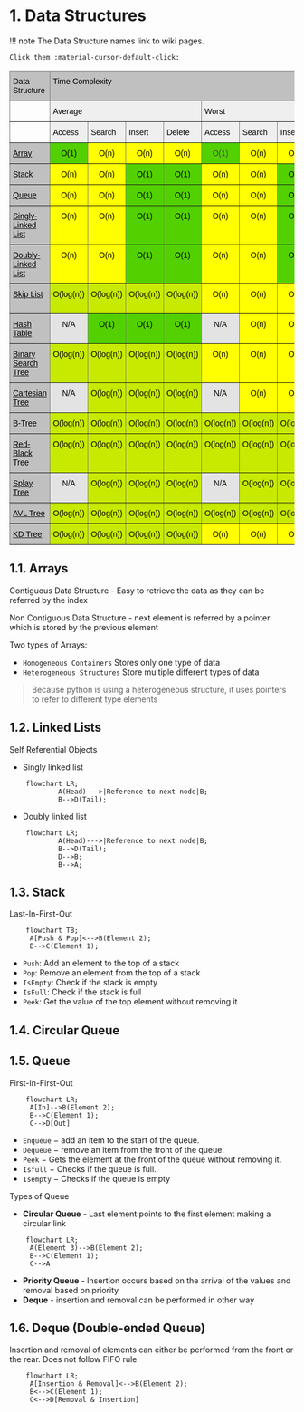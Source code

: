 # 1. Data Structures

!!! note
    The Data Structure names link to wiki pages.
    
    Click them :material-cursor-default-click:

<style type="text/css">
.tg    {border-collapse:collapse;border-spacing:0;}
.tg td{border-color:black;border-style:solid;border-width:1px;font-family:Arial, sans-serif;font-size:14px;
    overflow:hidden;padding:10px 5px;word-break:normal;}
.tg th{border-color:black;border-style:solid;border-width:1px;font-family:Arial, sans-serif;font-size:14px;
    font-weight:normal;overflow:hidden;padding:10px 5px;word-break:normal;}
.tg .tg-q2a3{background-color:#FF0;border-color:inherit;text-align:center;vertical-align:top}
.tg .tg-hpcd{background-color:#E3E3E3;border-color:inherit;text-align:center;vertical-align:top}
.tg .tg-g3z5{background-color:#53D000;border-color:inherit;color:#444;text-align:center;vertical-align:top}
.tg .tg-2r8t{background-color:#53D000;border-color:inherit;text-align:center;vertical-align:top}
.tg .tg-3178{background-color:#EFEFEF;border-color:inherit;text-align:left;vertical-align:top}
.tg .tg-hadw{background-color:#C8EA00;border-color:inherit;text-align:center;vertical-align:top}
.tg .tg-iaeg{background-color:#C0C0C0;border-color:inherit;text-align:left;vertical-align:top}
.tg .tg-0pky{border-color:inherit;text-align:left;vertical-align:top}
.tg .tg-89x0{background-color:#C0C0C0;border-color:inherit;color:#444;text-align:left;vertical-align:top}
.tg .tg-ddvw{background-color:#FFC543;border-color:inherit;text-align:center;vertical-align:top}
</style>
<table class="tg">
<thead>
    <tr>
        <th class="tg-iaeg"><span style="color:black;font-weight:normal;background-color:#C0C0C0">Data Structure</span></th>
        <th class="tg-iaeg" colspan="8"><span style="color:black;font-weight:normal;background-color:#C0C0C0">Time Complexity</span></th>
        <th class="tg-iaeg"><span style="color:black;font-weight:normal;background-color:#C0C0C0">Space complexity</span></th>
    </tr>
</thead>
<tbody>
    <tr>
        <td class="tg-0pky"></td>
        <td class="tg-3178" colspan="4"><span style="color:black;background-color:#EFEFEF">Average</span></td>
        <td class="tg-3178" colspan="4"><span style="color:black;background-color:#EFEFEF">Worst</span></td>
        <td class="tg-3178"><span style="color:black;background-color:#EFEFEF">Worst</span></td>
    </tr>
    <tr>
        <td class="tg-0pky"></td>
        <td class="tg-3178"><span style="color:black;background-color:#EFEFEF">Access</span></td>
        <td class="tg-3178"><span style="color:black;background-color:#EFEFEF">Search</span></td>
        <td class="tg-3178"><span style="color:black;background-color:#EFEFEF">Insert</span></td>
        <td class="tg-3178"><span style="color:black;background-color:#EFEFEF">Delete</span></td>
        <td class="tg-3178"><span style="color:black;background-color:#EFEFEF">Access</span></td>
        <td class="tg-3178"><span style="color:black;background-color:#EFEFEF">Search</span></td>
        <td class="tg-3178"><span style="color:black;background-color:#EFEFEF">Insert</span></td>
        <td class="tg-3178"><span style="color:black;background-color:#EFEFEF">Delete</span></td>
        <td class="tg-0pky"></td>
    </tr>
    <tr>
        <td class="tg-89x0"><a href="http://en.wikipedia.org/wiki/Array_data_structure" style="color:black;background-color:transparent">Array</a></td>
        <td class="tg-2r8t"><span style="color:black;background-color:#53D000">O(1)</span></td>
        <td class="tg-q2a3"><span style="color:black;background-color:#FF0">O(n)</span></td>
        <td class="tg-q2a3"><span style="color:black;background-color:#FF0">O(n)</span></td>
        <td class="tg-q2a3"><span style="color:black;background-color:#FF0">O(n)</span></td>
        <td class="tg-g3z5">O(1)</td>
        <td class="tg-q2a3"><span style="color:black;background-color:#FF0">O(n)</span></td>
        <td class="tg-q2a3"><span style="color:black;background-color:#FF0">O(n)</span></td>
        <td class="tg-q2a3"><span style="color:black;background-color:#FF0">O(n)</span></td>
        <td class="tg-q2a3"><span style="color:black;background-color:#FF0">O(n)</span></td>
    </tr>
    <tr>
        <td class="tg-89x0"><a href="http://en.wikipedia.org/wiki/Stack_(abstract_data_type)"><span style="color:black;background-color:transparent">Stack</span></a></td>
        <td class="tg-q2a3"><span style="color:black;background-color:yellow">O(n)</span></td>
        <td class="tg-q2a3"><span style="color:black;background-color:yellow">O(n)</span></td>
        <td class="tg-2r8t"><span style="color:black;background-color:#53D000">O(1)</span></td>
        <td class="tg-2r8t"><span style="color:black;background-color:#53D000">O(1)</span></td>
        <td class="tg-q2a3"><span style="color:black;background-color:yellow">O(n)</span></td>
        <td class="tg-q2a3"><span style="color:black;background-color:yellow">O(n)</span></td>
        <td class="tg-2r8t"><span style="color:black;background-color:#53D000">O(1)</span></td>
        <td class="tg-2r8t"><span style="color:black;background-color:#53D000">O(1)</span></td>
        <td class="tg-q2a3"><span style="color:black;background-color:yellow">O(n)</span></td>
    </tr>
    <tr>
        <td class="tg-89x0"><a href="http://en.wikipedia.org/wiki/Queue_(abstract_data_type)"><span style="color:black;background-color:transparent">Queue</span></a></td>
        <td class="tg-q2a3"><span style="color:black;background-color:yellow">O(n)</span></td>
        <td class="tg-q2a3"><span style="color:black;background-color:yellow">O(n)</span></td>
        <td class="tg-2r8t"><span style="color:black;background-color:#53D000">O(1)</span></td>
        <td class="tg-2r8t"><span style="color:black;background-color:#53D000">O(1)</span></td>
        <td class="tg-q2a3"><span style="color:black;background-color:yellow">O(n)</span></td>
        <td class="tg-q2a3"><span style="color:black;background-color:yellow">O(n)</span></td>
        <td class="tg-2r8t"><span style="color:black;background-color:#53D000">O(1)</span></td>
        <td class="tg-2r8t"><span style="color:black;background-color:#53D000">O(1)</span></td>
        <td class="tg-q2a3"><span style="color:black;background-color:yellow">O(n)</span></td>
    </tr>
    <tr>
        <td class="tg-89x0"><a href="http://en.wikipedia.org/wiki/Singly_linked_list#Singly_linked_lists"><span style="color:black;background-color:transparent">Singly-Linked List</span></a></td>
        <td class="tg-q2a3"><span style="color:black;background-color:yellow">O(n)</span></td>
        <td class="tg-q2a3"><span style="color:black;background-color:yellow">O(n)</span></td>
        <td class="tg-2r8t"><span style="color:black;background-color:#53D000">O(1)</span></td>
        <td class="tg-2r8t"><span style="color:black;background-color:#53D000">O(1)</span></td>
        <td class="tg-q2a3"><span style="color:black;background-color:yellow">O(n)</span></td>
        <td class="tg-q2a3"><span style="color:black;background-color:yellow">O(n)</span></td>
        <td class="tg-2r8t"><span style="color:black;background-color:#53D000">O(1)</span></td>
        <td class="tg-2r8t"><span style="color:black;background-color:#53D000">O(1)</span></td>
        <td class="tg-q2a3"><span style="color:black;background-color:yellow">O(n)</span></td>
    </tr>
    <tr>
        <td class="tg-89x0"><a href="http://en.wikipedia.org/wiki/Doubly_linked_list"><span style="color:black;background-color:transparent">Doubly-Linked List</span></a></td>
        <td class="tg-q2a3"><span style="color:black;background-color:yellow">O(n)</span></td>
        <td class="tg-q2a3"><span style="color:black;background-color:yellow">O(n)</span></td>
        <td class="tg-2r8t"><span style="color:black;background-color:#53D000">O(1)</span></td>
        <td class="tg-2r8t"><span style="color:black;background-color:#53D000">O(1)</span></td>
        <td class="tg-q2a3"><span style="color:black;background-color:yellow">O(n)</span></td>
        <td class="tg-q2a3"><span style="color:black;background-color:yellow">O(n)</span></td>
        <td class="tg-2r8t"><span style="color:black;background-color:#53D000">O(1)</span></td>
        <td class="tg-2r8t"><span style="color:black;background-color:#53D000">O(1)</span></td>
        <td class="tg-q2a3"><span style="color:black;background-color:yellow">O(n)</span></td>
    </tr>
    <tr>
        <td class="tg-89x0"><a href="http://en.wikipedia.org/wiki/Skip_list"><span style="color:black;background-color:transparent">Skip List</span></a></td>
        <td class="tg-hadw"><span style="color:black;background-color:#C8EA00">O(log(n))</span></td>
        <td class="tg-hadw"><span style="color:black;background-color:#C8EA00">O(log(n))</span></td>
        <td class="tg-hadw"><span style="color:black;background-color:#C8EA00">O(log(n))</span></td>
        <td class="tg-hadw"><span style="color:black;background-color:#C8EA00">O(log(n))</span></td>
        <td class="tg-q2a3"><span style="color:black;background-color:yellow">O(n)</span></td>
        <td class="tg-q2a3"><span style="color:black;background-color:yellow">O(n)</span></td>
        <td class="tg-q2a3"><span style="color:black;background-color:yellow">O(n)</span></td>
        <td class="tg-q2a3"><span style="color:black;background-color:yellow">O(n)</span></td>
        <td class="tg-ddvw"><span style="color:black;background-color:#FFC543">O(n log(n))</span></td>
    </tr>
    <tr>
        <td class="tg-89x0"><a href="http://en.wikipedia.org/wiki/Hash_table"><span style="color:black;background-color:transparent">Hash Table</span></a></td>
        <td class="tg-hpcd"><span style="color:black;background-color:#E3E3E3">N/A</span></td>
        <td class="tg-2r8t"><span style="color:black;background-color:#53D000">O(1)</span></td>
        <td class="tg-2r8t"><span style="color:black;background-color:#53D000">O(1)</span></td>
        <td class="tg-2r8t"><span style="color:black;background-color:#53D000">O(1)</span></td>
        <td class="tg-hpcd"><span style="color:black;background-color:#E3E3E3">N/A</span></td>
        <td class="tg-q2a3"><span style="color:black;background-color:yellow">O(n)</span></td>
        <td class="tg-q2a3"><span style="color:black;background-color:yellow">O(n)</span></td>
        <td class="tg-q2a3"><span style="color:black;background-color:yellow">O(n)</span></td>
        <td class="tg-q2a3"><span style="color:black;background-color:yellow">O(n)</span></td>
    </tr>
    <tr>
        <td class="tg-89x0"><a href="http://en.wikipedia.org/wiki/Binary_search_tree"><span style="color:black;background-color:transparent">Binary Search Tree</span></a></td>
        <td class="tg-hadw"><span style="color:black;background-color:#C8EA00">O(log(n))</span></td>
        <td class="tg-hadw"><span style="color:black;background-color:#C8EA00">O(log(n))</span></td>
        <td class="tg-hadw"><span style="color:black;background-color:#C8EA00">O(log(n))</span></td>
        <td class="tg-hadw"><span style="color:black;background-color:#C8EA00">O(log(n))</span></td>
        <td class="tg-q2a3"><span style="color:black;background-color:yellow">O(n)</span></td>
        <td class="tg-q2a3"><span style="color:black;background-color:yellow">O(n)</span></td>
        <td class="tg-q2a3"><span style="color:black;background-color:yellow">O(n)</span></td>
        <td class="tg-q2a3"><span style="color:black;background-color:yellow">O(n)</span></td>
        <td class="tg-q2a3"><span style="color:black;background-color:yellow">O(n)</span></td>
    </tr>
    <tr>
        <td class="tg-89x0"><a href="https://en.wikipedia.org/wiki/Cartesian_tree"><span style="color:black;background-color:transparent">Cartesian Tree</span></a></td>
        <td class="tg-hpcd"><span style="color:black;background-color:#E3E3E3">N/A</span></td>
        <td class="tg-hadw"><span style="color:black;background-color:#C8EA00">O(log(n))</span></td>
        <td class="tg-hadw"><span style="color:black;background-color:#C8EA00">O(log(n))</span></td>
        <td class="tg-hadw"><span style="color:black;background-color:#C8EA00">O(log(n))</span></td>
        <td class="tg-hpcd"><span style="color:black;background-color:#E3E3E3">N/A</span></td>
        <td class="tg-q2a3"><span style="color:black;background-color:yellow">O(n)</span></td>
        <td class="tg-q2a3"><span style="color:black;background-color:yellow">O(n)</span></td>
        <td class="tg-q2a3"><span style="color:black;background-color:yellow">O(n)</span></td>
        <td class="tg-q2a3"><span style="color:black;background-color:yellow">O(n)</span></td>
    </tr>
    <tr>
        <td class="tg-89x0"><a href="http://en.wikipedia.org/wiki/B_tree"><span style="color:black;background-color:transparent">B-Tree</span></a></td>
        <td class="tg-hadw"><span style="color:black;background-color:#C8EA00">O(log(n))</span></td>
        <td class="tg-hadw"><span style="color:black;background-color:#C8EA00">O(log(n))</span></td>
        <td class="tg-hadw"><span style="color:black;background-color:#C8EA00">O(log(n))</span></td>
        <td class="tg-hadw"><span style="color:black;background-color:#C8EA00">O(log(n))</span></td>
        <td class="tg-hadw"><span style="color:black;background-color:#C8EA00">O(log(n))</span></td>
        <td class="tg-hadw"><span style="color:black;background-color:#C8EA00">O(log(n))</span></td>
        <td class="tg-hadw"><span style="color:black;background-color:#C8EA00">O(log(n))</span></td>
        <td class="tg-hadw"><span style="color:black;background-color:#C8EA00">O(log(n))</span></td>
        <td class="tg-q2a3"><span style="color:black;background-color:yellow">O(n)</span></td>
    </tr>
    <tr>
        <td class="tg-89x0"><a href="http://en.wikipedia.org/wiki/Red-black_tree"><span style="color:black;background-color:transparent">Red-Black Tree</span></a></td>
        <td class="tg-hadw"><span style="color:black;background-color:#C8EA00">O(log(n))</span></td>
        <td class="tg-hadw"><span style="color:black;background-color:#C8EA00">O(log(n))</span></td>
        <td class="tg-hadw"><span style="color:black;background-color:#C8EA00">O(log(n))</span></td>
        <td class="tg-hadw"><span style="color:black;background-color:#C8EA00">O(log(n))</span></td>
        <td class="tg-hadw"><span style="color:black;background-color:#C8EA00">O(log(n))</span></td>
        <td class="tg-hadw"><span style="color:black;background-color:#C8EA00">O(log(n))</span></td>
        <td class="tg-hadw"><span style="color:black;background-color:#C8EA00">O(log(n))</span></td>
        <td class="tg-hadw"><span style="color:black;background-color:#C8EA00">O(log(n))</span></td>
        <td class="tg-q2a3"><span style="color:black;background-color:yellow">O(n)</span></td>
    </tr>
    <tr>
        <td class="tg-89x0"><a href="https://en.wikipedia.org/wiki/Splay_tree"><span style="color:black;background-color:transparent">Splay Tree</span></a></td>
        <td class="tg-hpcd"><span style="color:black;background-color:#E3E3E3">N/A</span></td>
        <td class="tg-hadw"><span style="color:black;background-color:#C8EA00">O(log(n))</span></td>
        <td class="tg-hadw"><span style="color:black;background-color:#C8EA00">O(log(n))</span></td>
        <td class="tg-hadw"><span style="color:black;background-color:#C8EA00">O(log(n))</span></td>
        <td class="tg-hpcd"><span style="color:black;background-color:#E3E3E3">N/A</span></td>
        <td class="tg-hadw"><span style="color:black;background-color:#C8EA00">O(log(n))</span></td>
        <td class="tg-hadw"><span style="color:black;background-color:#C8EA00">O(log(n))</span></td>
        <td class="tg-hadw"><span style="color:black;background-color:#C8EA00">O(log(n))</span></td>
        <td class="tg-q2a3"><span style="color:black;background-color:yellow">O(n)</span></td>
    </tr>
    <tr>
        <td class="tg-89x0"><a href="http://en.wikipedia.org/wiki/AVL_tree"><span style="color:black;background-color:transparent">AVL Tree</span></a></td>
        <td class="tg-hadw"><span style="color:black;background-color:#C8EA00">O(log(n))</span></td>
        <td class="tg-hadw"><span style="color:black;background-color:#C8EA00">O(log(n))</span></td>
        <td class="tg-hadw"><span style="color:black;background-color:#C8EA00">O(log(n))</span></td>
        <td class="tg-hadw"><span style="color:black;background-color:#C8EA00">O(log(n))</span></td>
        <td class="tg-hadw"><span style="color:black;background-color:#C8EA00">O(log(n))</span></td>
        <td class="tg-hadw"><span style="color:black;background-color:#C8EA00">O(log(n))</span></td>
        <td class="tg-hadw"><span style="color:black;background-color:#C8EA00">O(log(n))</span></td>
        <td class="tg-hadw"><span style="color:black;background-color:#C8EA00">O(log(n))</span></td>
        <td class="tg-q2a3"><span style="color:black;background-color:yellow">O(n)</span></td>
    </tr>
    <tr>
        <td class="tg-89x0"><a href="http://en.wikipedia.org/wiki/K-d_tree"><span style="color:black;background-color:transparent">KD Tree</span></a></td>
        <td class="tg-hadw"><span style="color:black;background-color:#C8EA00">O(log(n))</span></td>
        <td class="tg-hadw"><span style="color:black;background-color:#C8EA00">O(log(n))</span></td>
        <td class="tg-hadw"><span style="color:black;background-color:#C8EA00">O(log(n))</span></td>
        <td class="tg-hadw"><span style="color:black;background-color:#C8EA00">O(log(n))</span></td>
        <td class="tg-q2a3"><span style="color:black;background-color:yellow">O(n)</span></td>
        <td class="tg-q2a3"><span style="color:black;background-color:yellow">O(n)</span></td>
        <td class="tg-q2a3"><span style="color:black;background-color:yellow">O(n)</span></td>
        <td class="tg-q2a3"><span style="color:black;background-color:yellow">O(n)</span></td>
        <td class="tg-q2a3"><span style="color:black;background-color:yellow">O(n)</span></td>
    </tr>
</tbody>
</table>
<!-- Can by modified with https://www.tablesgenerator.com/html_tables# -->

## 1.1. Arrays

Contiguous Data Structure - Easy to retrieve the data as they can be referred by the index

Non Contiguous Data Structure - next element is referred by a pointer which is stored by the previous element

Two types of Arrays:

-   `Homogeneous Containers` Stores only one type of data
-   `Heterogeneous Structures` Store multiple different types of data

> Because python is using a heterogeneous structure, it uses pointers to refer to different type elements

## 1.2. Linked Lists

Self Referential Objects

-   Singly linked list

```mermaid
    flowchart LR;
            A(Head)--->|Reference to next node|B;
            B-->D(Tail);
```

-   Doubly linked list

```mermaid
    flowchart LR;
            A(Head)--->|Reference to next node|B;
            B-->D(Tail);
            D-->B;
            B-->A;
```

## 1.3. Stack

Last-In-First-Out

```mermaid
    flowchart TB;
     A[Push & Pop]<-->B(Element 2);
     B-->C(Element 1);
```

-   `Push`: Add an element to the top of a stack
-   `Pop`: Remove an element from the top of a stack
-   `IsEmpty`: Check if the stack is empty
-   `IsFull`: Check if the stack is full
-   `Peek`: Get the value of the top element without removing it

## 1.4. Circular Queue

## 1.5. Queue

First-In-First-Out

```mermaid
    flowchart LR;
     A[In]-->B(Element 2);
     B-->C(Element 1);
     C-->D[Out]
```

-   `Enqueue` − add an item to the start of the queue.
-   `Dequeue` − remove an item from the front of the queue.
-   `Peek` − Gets the element at the front of the queue without removing it.
-   `Isfull` − Checks if the queue is full.
-   `Isempty` − Checks if the queue is empty

Types of Queue

-   **Circular Queue** - Last element points to the first element making a circular link

```mermaid
    flowchart LR;
     A(Element 3)-->B(Element 2);
     B-->C(Element 1);
     C-->A
```

-   **Priority Queue** - Insertion occurs based on the arrival of the values and removal based on priority
-   **Deque** - insertion and removal can be performed in other way

## 1.6. Deque (Double-ended Queue)

Insertion and removal of elements can either be performed from the front or the rear. Does not follow FIFO rule

```mermaid
    flowchart LR;
     A[Insertion & Removal]<-->B(Element 2);
     B<-->C(Element 1);
     C<-->D[Removal & Insertion]
```
